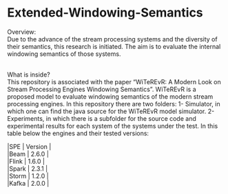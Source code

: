 # Extended-Windowing-Semantics
Overview:<br />
Due to the advance of the stream processing systems and the diversity of their semantics, this research is initiated. The aim is to evaluate the internal windowing semantics of those systems. <br /> <br />

What is inside?<br /> 
This repository is associated with the paper “WiTeREvR: A Modern Look on Stream Processing Engines Windowing Semantics”.
WiTeREvR is a proposed model to evaluate windowing semantics of the modern stream processing engines. 
In this repository there are two folders:
1- Simulator, in which one can find the java source for the WiTeREvR model simulator.
2- Experiments, in which there is a subfolder for the source code and experimental results for each system of the systems under the test. 
In this table below the engines and their tested versions: <br />

|SPE   |	Version   |<br />
|Beam  |	2.6.0     |<br />
|Flink |	 1.6.0    |<br />
|Spark |	 2.3.1    |<br />
|Storm | 1.2.0      |<br />
|Kafka | 2.0.0      |

